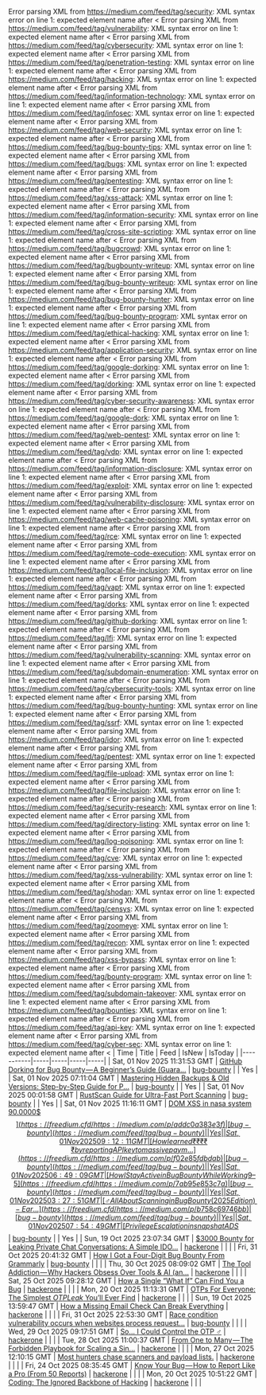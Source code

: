 Error parsing XML from https://medium.com/feed/tag/security: XML syntax error on line 1: expected element name after <
Error parsing XML from https://medium.com/feed/tag/vulnerability: XML syntax error on line 1: expected element name after <
Error parsing XML from https://medium.com/feed/tag/cybersecurity: XML syntax error on line 1: expected element name after <
Error parsing XML from https://medium.com/feed/tag/penetration-testing: XML syntax error on line 1: expected element name after <
Error parsing XML from https://medium.com/feed/tag/hacking: XML syntax error on line 1: expected element name after <
Error parsing XML from https://medium.com/feed/tag/information-technology: XML syntax error on line 1: expected element name after <
Error parsing XML from https://medium.com/feed/tag/infosec: XML syntax error on line 1: expected element name after <
Error parsing XML from https://medium.com/feed/tag/web-security: XML syntax error on line 1: expected element name after <
Error parsing XML from https://medium.com/feed/tag/bug-bounty-tips: XML syntax error on line 1: expected element name after <
Error parsing XML from https://medium.com/feed/tag/bugs: XML syntax error on line 1: expected element name after <
Error parsing XML from https://medium.com/feed/tag/pentesting: XML syntax error on line 1: expected element name after <
Error parsing XML from https://medium.com/feed/tag/xss-attack: XML syntax error on line 1: expected element name after <
Error parsing XML from https://medium.com/feed/tag/information-security: XML syntax error on line 1: expected element name after <
Error parsing XML from https://medium.com/feed/tag/cross-site-scripting: XML syntax error on line 1: expected element name after <
Error parsing XML from https://medium.com/feed/tag/bugcrowd: XML syntax error on line 1: expected element name after <
Error parsing XML from https://medium.com/feed/tag/bugbounty-writeup: XML syntax error on line 1: expected element name after <
Error parsing XML from https://medium.com/feed/tag/bug-bounty-writeup: XML syntax error on line 1: expected element name after <
Error parsing XML from https://medium.com/feed/tag/bug-bounty-hunter: XML syntax error on line 1: expected element name after <
Error parsing XML from https://medium.com/feed/tag/bug-bounty-program: XML syntax error on line 1: expected element name after <
Error parsing XML from https://medium.com/feed/tag/ethical-hacking: XML syntax error on line 1: expected element name after <
Error parsing XML from https://medium.com/feed/tag/application-security: XML syntax error on line 1: expected element name after <
Error parsing XML from https://medium.com/feed/tag/google-dorking: XML syntax error on line 1: expected element name after <
Error parsing XML from https://medium.com/feed/tag/dorking: XML syntax error on line 1: expected element name after <
Error parsing XML from https://medium.com/feed/tag/cyber-security-awareness: XML syntax error on line 1: expected element name after <
Error parsing XML from https://medium.com/feed/tag/google-dork: XML syntax error on line 1: expected element name after <
Error parsing XML from https://medium.com/feed/tag/web-pentest: XML syntax error on line 1: expected element name after <
Error parsing XML from https://medium.com/feed/tag/vdp: XML syntax error on line 1: expected element name after <
Error parsing XML from https://medium.com/feed/tag/information-disclosure: XML syntax error on line 1: expected element name after <
Error parsing XML from https://medium.com/feed/tag/exploit: XML syntax error on line 1: expected element name after <
Error parsing XML from https://medium.com/feed/tag/vulnerability-disclosure: XML syntax error on line 1: expected element name after <
Error parsing XML from https://medium.com/feed/tag/web-cache-poisoning: XML syntax error on line 1: expected element name after <
Error parsing XML from https://medium.com/feed/tag/rce: XML syntax error on line 1: expected element name after <
Error parsing XML from https://medium.com/feed/tag/remote-code-execution: XML syntax error on line 1: expected element name after <
Error parsing XML from https://medium.com/feed/tag/local-file-inclusion: XML syntax error on line 1: expected element name after <
Error parsing XML from https://medium.com/feed/tag/vapt: XML syntax error on line 1: expected element name after <
Error parsing XML from https://medium.com/feed/tag/dorks: XML syntax error on line 1: expected element name after <
Error parsing XML from https://medium.com/feed/tag/github-dorking: XML syntax error on line 1: expected element name after <
Error parsing XML from https://medium.com/feed/tag/lfi: XML syntax error on line 1: expected element name after <
Error parsing XML from https://medium.com/feed/tag/vulnerability-scanning: XML syntax error on line 1: expected element name after <
Error parsing XML from https://medium.com/feed/tag/subdomain-enumeration: XML syntax error on line 1: expected element name after <
Error parsing XML from https://medium.com/feed/tag/cybersecurity-tools: XML syntax error on line 1: expected element name after <
Error parsing XML from https://medium.com/feed/tag/bug-bounty-hunting: XML syntax error on line 1: expected element name after <
Error parsing XML from https://medium.com/feed/tag/ssrf: XML syntax error on line 1: expected element name after <
Error parsing XML from https://medium.com/feed/tag/idor: XML syntax error on line 1: expected element name after <
Error parsing XML from https://medium.com/feed/tag/pentest: XML syntax error on line 1: expected element name after <
Error parsing XML from https://medium.com/feed/tag/file-upload: XML syntax error on line 1: expected element name after <
Error parsing XML from https://medium.com/feed/tag/file-inclusion: XML syntax error on line 1: expected element name after <
Error parsing XML from https://medium.com/feed/tag/security-research: XML syntax error on line 1: expected element name after <
Error parsing XML from https://medium.com/feed/tag/directory-listing: XML syntax error on line 1: expected element name after <
Error parsing XML from https://medium.com/feed/tag/log-poisoning: XML syntax error on line 1: expected element name after <
Error parsing XML from https://medium.com/feed/tag/cve: XML syntax error on line 1: expected element name after <
Error parsing XML from https://medium.com/feed/tag/xss-vulnerability: XML syntax error on line 1: expected element name after <
Error parsing XML from https://medium.com/feed/tag/shodan: XML syntax error on line 1: expected element name after <
Error parsing XML from https://medium.com/feed/tag/censys: XML syntax error on line 1: expected element name after <
Error parsing XML from https://medium.com/feed/tag/zoomeye: XML syntax error on line 1: expected element name after <
Error parsing XML from https://medium.com/feed/tag/recon: XML syntax error on line 1: expected element name after <
Error parsing XML from https://medium.com/feed/tag/xss-bypass: XML syntax error on line 1: expected element name after <
Error parsing XML from https://medium.com/feed/tag/bounty-program: XML syntax error on line 1: expected element name after <
Error parsing XML from https://medium.com/feed/tag/subdomain-takeover: XML syntax error on line 1: expected element name after <
Error parsing XML from https://medium.com/feed/tag/bounties: XML syntax error on line 1: expected element name after <
Error parsing XML from https://medium.com/feed/tag/api-key: XML syntax error on line 1: expected element name after <
Error parsing XML from https://medium.com/feed/tag/cyber-sec: XML syntax error on line 1: expected element name after <
| Time | Title | Feed | IsNew | IsToday |
|-----------|-----|-----|-----|-----|
| Sat, 01 Nov 2025 11:31:53 GMT | [GitHub Dorking for Bug Bounty — A Beginner’s Guide (Guara...](https://freedium.cfd/https://medium.com/p/ea699b648561) | [bug-bounty](https://medium.com/feed/tag/bug-bounty) |  | Yes |
| Sat, 01 Nov 2025 07:11:04 GMT | [Mastering Hidden Backups & Old Versions: Step-by-Step Guide for P...](https://freedium.cfd/https://medium.com/p/e1b0b077999f) | [bug-bounty](https://medium.com/feed/tag/bug-bounty) |  | Yes |
| Sat, 01 Nov 2025 00:01:58 GMT | [RustScan Guide for Ultra-Fast Port Scanning](https://freedium.cfd/https://medium.com/p/77a7aa3cac21) | [bug-bounty](https://medium.com/feed/tag/bug-bounty) |  | Yes |
| Sat, 01 Nov 2025 11:16:11 GMT | [DOM XSS in nasa system 90.0000$$$](https://freedium.cfd/https://medium.com/p/addc0a383e3f) | [bug-bounty](https://medium.com/feed/tag/bug-bounty) |  | Yes |
| Sat, 01 Nov 2025 09:12:11 GMT | [How I earned ₹₹₹₹₹ by reporting API key to massive paym...](https://freedium.cfd/https://medium.com/p/f02e85fdbdab) | [bug-bounty](https://medium.com/feed/tag/bug-bounty) |  | Yes |
| Sat, 01 Nov 2025 06:49:09 GMT | [How I Stay Active in Bug Bounty While Working 9–5](https://freedium.cfd/https://medium.com/p/7ab95e853c7a) | [bug-bounty](https://medium.com/feed/tag/bug-bounty) |  | Yes |
| Sat, 01 Nov 2025 03:27:51 GMT | [️‍♂️ All About Scanning in Bug Bounty (2025 Edition)- Ear...](https://freedium.cfd/https://medium.com/p/b758c69746bb) | [bug-bounty](https://medium.com/feed/tag/bug-bounty) |  | Yes |
| Sat, 01 Nov 2025 07:54:49 GMT | [Privilege Escalation in snapshat ADS$$](https://freedium.cfd/https://medium.com/p/cb83569536e5) | [bug-bounty](https://medium.com/feed/tag/bug-bounty) |  | Yes |
| Sun, 19 Oct 2025 23:07:34 GMT | [$3000 Bounty for Leaking Private Chat Conversations: A Simple IDO...](https://freedium.cfd/https://medium.com/p/d5e46c8f5fc5) | [hackerone](https://medium.com/feed/tag/hackerone) |  |  |
| Fri, 31 Oct 2025 20:41:32 GMT | [How I Got a Four-Digit Bug Bounty From Grammarly](https://freedium.cfd/https://medium.com/p/187038396843) | [bug-bounty](https://medium.com/feed/tag/bug-bounty) |  |  |
| Thu, 30 Oct 2025 08:09:02 GMT | [The Tool Addiction — Why Hackers Obsess Over Tools & AI (an...](https://freedium.cfd/https://medium.com/p/4cb5f345f2c5) | [hackerone](https://medium.com/feed/tag/hackerone) |  |  |
| Sat, 25 Oct 2025 09:28:12 GMT | [How a Single “What If” Can Find You a Bug](https://freedium.cfd/https://medium.com/p/665b96c1e909) | [hackerone](https://medium.com/feed/tag/hackerone) |  |  |
| Mon, 20 Oct 2025 11:13:31 GMT | [OTPs For Everyone: The Simplest $OTP Leak$ You’ll Ever Find](https://freedium.cfd/https://medium.com/p/5ff2d7d9c812) | [hackerone](https://medium.com/feed/tag/hackerone) |  |  |
| Sun, 19 Oct 2025 13:59:47 GMT | [How a Missing Email Check Can Break Everything](https://freedium.cfd/https://medium.com/p/c9e97194a551) | [hackerone](https://medium.com/feed/tag/hackerone) |  |  |
| Fri, 31 Oct 2025 22:53:30 GMT | [Race condition vulnerability occurs when websites process request...](https://freedium.cfd/https://medium.com/p/43f3e3cd2350) | [bug-bounty](https://medium.com/feed/tag/bug-bounty) |  |  |
| Wed, 29 Oct 2025 09:17:51 GMT | [So… I Could Control the OTP ‍♂️](https://freedium.cfd/https://medium.com/p/503ba61997ff) | [hackerone](https://medium.com/feed/tag/hackerone) |  |  |
| Tue, 28 Oct 2025 11:00:37 GMT | [From One to Many — The Forbidden Playbook for Scaling a Sin...](https://freedium.cfd/https://medium.com/p/c85478aeb6ab) | [hackerone](https://medium.com/feed/tag/hackerone) |  |  |
| Mon, 27 Oct 2025 12:10:15 GMT | [Most hunters chase scanners and payload lists.](https://freedium.cfd/https://medium.com/p/f946c25db6f3) | [hackerone](https://medium.com/feed/tag/hackerone) |  |  |
| Fri, 24 Oct 2025 08:35:45 GMT | [Know Your Bug — How to Report Like a Pro (From 50 Reports)](https://freedium.cfd/https://medium.com/p/9a96d66e346f) | [hackerone](https://medium.com/feed/tag/hackerone) |  |  |
| Mon, 20 Oct 2025 10:51:22 GMT | [Coding: The Ignored Backbone of Hacking](https://freedium.cfd/https://medium.com/p/01fa181b68f6) | [hackerone](https://medium.com/feed/tag/hackerone) |  |  |

